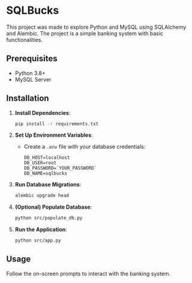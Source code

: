 # SQLBucks 

This project was made to explore Python and MySQL using SQLAlchemy and Alembic. The project is a simple banking system with basic functionalities.

## Prerequisites

- Python 3.8+
- MySQL Server

## Installation

1. **Install Dependencies**:
    ```bash
    pip install -r requirements.txt
    ```

2. **Set Up Environment Variables**:
    - Create a `.env` file with your database credentials:
      ```
      DB_HOST=localhost
      DB_USER=root
      DB_PASSWORD=`YOUR_PASSWORD`
      DB_NAME=sqlbucks
      ```

3. **Run Database Migrations**:
    ```bash
    alembic upgrade head
    ```

4. **(Optional) Populate Database**:
    ```bash
    python src/populate_db.py
    ```

6. **Run the Application**:
    ```bash
    python src/app.py
    ```

## Usage

Follow the on-screen prompts to interact with the banking system.